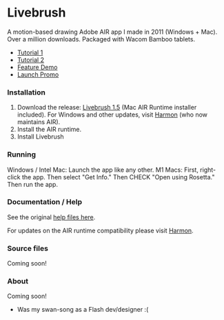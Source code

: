 # Livebrush
 A motion-based drawing Adobe AIR app I made in 2011 (Windows + Mac). Over a million downloads. Packaged with Wacom Bamboo tablets. 
 - [Tutorial 1](https://www.youtube.com/watch?v=Djd-6WjNBeI)
 - [Tutorial 2](https://www.youtube.com/watch?v=ZXLjpu6xBzI)
 - [Feature Demo](https://www.youtube.com/watch?v=O8dBwEHR4YI)
 - [Launch Promo](https://www.youtube.com/watch?v=MM1YDoywJ_g)


### Installation
1. Download the release: [Livebrush 1.5](https://github.com/moremeyou/Livebrush/releases/tag/1.5) (Mac AIR Runtime installer included). For Windows and other updates, visit [Harmon](https://airsdk.harman.com/runtime) (who now maintains AIR). 
2. Install the AIR runtime.
3. Install Livebrush

### Running
Windows / Intel Mac: Launch the app like any other.
M1 Macs: First, right-click the app. Then select "Get Info." Then CHECK "Open using Rosetta." Then run the app.

### Documentation / Help
See the original [help files here](https://moremeyou.github.io/Livebrush/).

For updates on the AIR runtime compatibility please visit [Harmon](https://airsdk.harman.com/runtime).

### Source files
Coming soon!

### About
Coming soon!
- Was my swan-song as a Flash dev/designer :(

